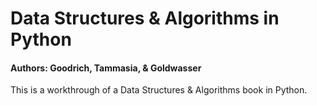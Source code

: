 # Data Structures & Algorithms in Python 

#### Authors: Goodrich, Tammasia, & Goldwasser

This is a workthrough of a Data Structures & Algorithms book in Python.



